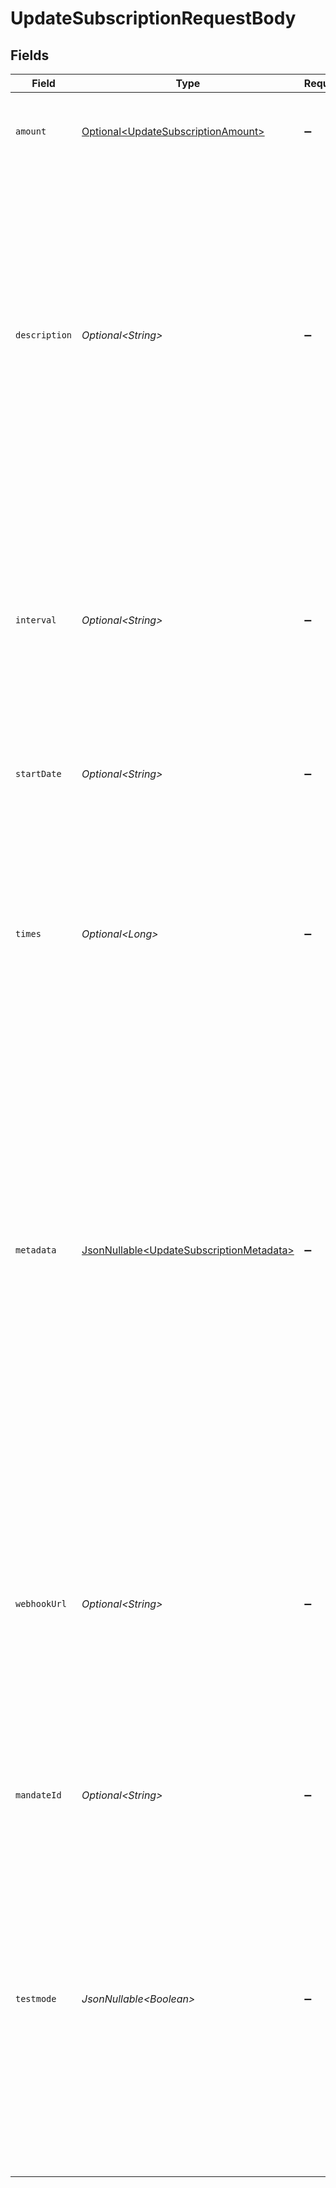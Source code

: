 # UpdateSubscriptionRequestBody


## Fields

| Field                                                                                                                                                                                                                                                                                                                                       | Type                                                                                                                                                                                                                                                                                                                                        | Required                                                                                                                                                                                                                                                                                                                                    | Description                                                                                                                                                                                                                                                                                                                                 | Example                                                                                                                                                                                                                                                                                                                                     |
| ------------------------------------------------------------------------------------------------------------------------------------------------------------------------------------------------------------------------------------------------------------------------------------------------------------------------------------------- | ------------------------------------------------------------------------------------------------------------------------------------------------------------------------------------------------------------------------------------------------------------------------------------------------------------------------------------------- | ------------------------------------------------------------------------------------------------------------------------------------------------------------------------------------------------------------------------------------------------------------------------------------------------------------------------------------------- | ------------------------------------------------------------------------------------------------------------------------------------------------------------------------------------------------------------------------------------------------------------------------------------------------------------------------------------------- | ------------------------------------------------------------------------------------------------------------------------------------------------------------------------------------------------------------------------------------------------------------------------------------------------------------------------------------------- |
| `amount`                                                                                                                                                                                                                                                                                                                                    | [Optional\<UpdateSubscriptionAmount>](../../models/operations/UpdateSubscriptionAmount.md)                                                                                                                                                                                                                                                  | :heavy_minus_sign:                                                                                                                                                                                                                                                                                                                          | Update the amount for future payments of this subscription.                                                                                                                                                                                                                                                                                 |                                                                                                                                                                                                                                                                                                                                             |
| `description`                                                                                                                                                                                                                                                                                                                               | *Optional\<String>*                                                                                                                                                                                                                                                                                                                         | :heavy_minus_sign:                                                                                                                                                                                                                                                                                                                          | The subscription's description will be used as the description of the resulting individual payments and so showing<br/>up on the bank statement of the consumer.<br/><br/>**Please note:** the description needs to be unique for the Customer in case it has multiple active subscriptions.                                                | Subscription of streaming channel                                                                                                                                                                                                                                                                                                           |
| `interval`                                                                                                                                                                                                                                                                                                                                  | *Optional\<String>*                                                                                                                                                                                                                                                                                                                         | :heavy_minus_sign:                                                                                                                                                                                                                                                                                                                          | Interval to wait between payments, for example `1 month` or `14 days`.<br/><br/>The maximum interval is one year (`12 months`, `52 weeks`, or `365 days`).<br/><br/>Possible values: `... days`, `... weeks`, `... months`.                                                                                                                 | 1 months                                                                                                                                                                                                                                                                                                                                    |
| `startDate`                                                                                                                                                                                                                                                                                                                                 | *Optional\<String>*                                                                                                                                                                                                                                                                                                                         | :heavy_minus_sign:                                                                                                                                                                                                                                                                                                                          | The start date of the subscription in `YYYY-MM-DD` format.                                                                                                                                                                                                                                                                                  | 2025-01-01                                                                                                                                                                                                                                                                                                                                  |
| `times`                                                                                                                                                                                                                                                                                                                                     | *Optional\<Long>*                                                                                                                                                                                                                                                                                                                           | :heavy_minus_sign:                                                                                                                                                                                                                                                                                                                          | Total number of payments for the subscription. Once this number of payments is reached, the subscription is<br/>considered completed.<br/><br/>Test mode subscriptions will get canceled automatically after 10 payments.                                                                                                                   | 6                                                                                                                                                                                                                                                                                                                                           |
| `metadata`                                                                                                                                                                                                                                                                                                                                  | [JsonNullable\<UpdateSubscriptionMetadata>](../../models/operations/UpdateSubscriptionMetadata.md)                                                                                                                                                                                                                                          | :heavy_minus_sign:                                                                                                                                                                                                                                                                                                                          | Provide any data you like, for example a string or a JSON object. We will save the data alongside the<br/>entity. Whenever you fetch the entity with our API, we will also include the metadata. You can use up to<br/>approximately 1kB.<br/><br/>Any metadata added to the subscription will be automatically forwarded to the payments generated for it. |                                                                                                                                                                                                                                                                                                                                             |
| `webhookUrl`                                                                                                                                                                                                                                                                                                                                | *Optional\<String>*                                                                                                                                                                                                                                                                                                                         | :heavy_minus_sign:                                                                                                                                                                                                                                                                                                                          | We will call this URL for any payment status changes of payments resulting from this subscription.<br/><br/>This webhook will receive **all** events for the subscription's payments. This may include payment<br/>failures as well. Be sure to verify the payment's subscription ID and its status.                                        | https://example.com/webhook                                                                                                                                                                                                                                                                                                                 |
| `mandateId`                                                                                                                                                                                                                                                                                                                                 | *Optional\<String>*                                                                                                                                                                                                                                                                                                                         | :heavy_minus_sign:                                                                                                                                                                                                                                                                                                                          | The mandate used for this subscription, if any.                                                                                                                                                                                                                                                                                             | mdt_5B8cwPMGnU                                                                                                                                                                                                                                                                                                                              |
| `testmode`                                                                                                                                                                                                                                                                                                                                  | *JsonNullable\<Boolean>*                                                                                                                                                                                                                                                                                                                    | :heavy_minus_sign:                                                                                                                                                                                                                                                                                                                          | Most API credentials are specifically created for either live mode or test mode. For organization-level credentials<br/>such as OAuth access tokens, you can enable test mode by setting `testmode` to `true`.<br/><br/>Test entities cannot be retrieved when the endpoint is set to live mode, and vice versa.                            | false                                                                                                                                                                                                                                                                                                                                       |